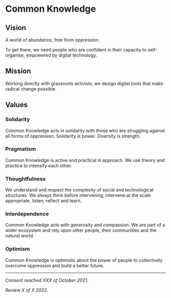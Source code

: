 # Common Knowledge

## Vision

A world of abundance, free from oppression.

To get there, we need people who are confident in their capacity to self-organise, empowered by digital technology.

## Mission

Working directly with grassroots activists, we design digital tools that make radical change possible.

## Values

### Solidarity

Common Knowledge acts in solidarity with those who are struggling against all forms of oppression. Solidarity is power. Diversity is strength.

### Pragmatism

Common Knowledge is active and practical in approach. We use theory and practice to intensify each other.

### Thoughtfulness

We understand and respect the complexity of social and technological structures. We always think before intervening, intervene at the scale appropriate, listen, reflect and learn.

### Interdependence
Common Knowledge acts with generosity and compassion. We are part of a wider ecosystem and rely upon other people, their communities and the natural world.

### Optimism
Common Knowledge is optimistic about the power of people to collectively overcome oppression and build a better future.

---

_Consent reached XXX of October 2021._

_Review X of X 2022._
